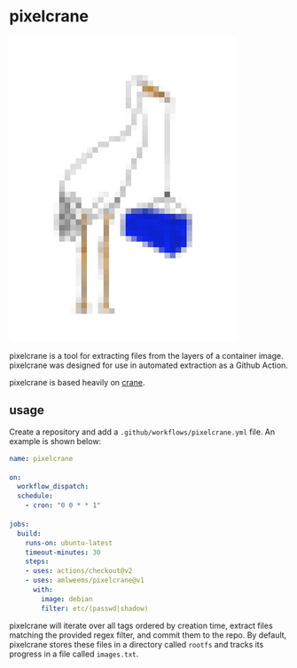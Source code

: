 # pixelcrane

![pixelcrane logo](images/pixelcrane.png)

pixelcrane is a tool for extracting files from the layers of a container image.
pixelcrane was designed for use in automated extraction as a Github Action.

pixelcrane is based heavily on [crane](https://github.com/google/go-containerregistry/tree/main/cmd/crane).

## usage

Create a repository and add a `.github/workflows/pixelcrane.yml` file.
An example is shown below:

```yaml
name: pixelcrane

on:
  workflow_dispatch:
  schedule:
    - cron: "0 0 * * 1"
    
jobs:
  build:
    runs-on: ubuntu-latest
    timeout-minutes: 30
    steps:
    - uses: actions/checkout@v2
    - uses: amlweems/pixelcrane@v1
      with:
        image: debian
        filter: etc/(passwd|shadow)
```

pixelcrane will iterate over all tags ordered by creation time,
extract files matching the provided regex filter, and commit
them to the repo. By default, pixelcrane stores these files in
a directory called `rootfs` and tracks its progress in a file
called `images.txt`.
